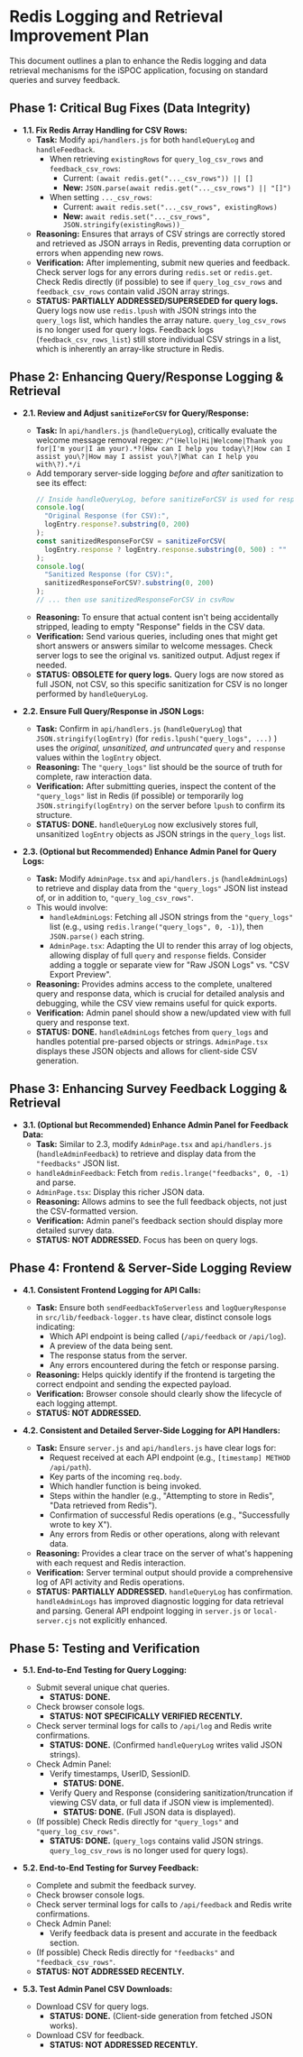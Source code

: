# Redis Logging and Retrieval Improvement Plan

This document outlines a plan to enhance the Redis logging and data retrieval mechanisms for the iSPOC application, focusing on standard queries and survey feedback.

## Phase 1: Critical Bug Fixes (Data Integrity)

- **1.1. Fix Redis Array Handling for CSV Rows:**
  - **Task:** Modify `api/handlers.js` for both `handleQueryLog` and `handleFeedback`.
    - When retrieving `existingRows` for `query_log_csv_rows` and `feedback_csv_rows`:
      - Current: `(await redis.get("..._csv_rows")) || []`
      - **New:** `JSON.parse(await redis.get("..._csv_rows") || "[]")`
    - When setting `..._csv_rows`:
      - Current: `await redis.set("..._csv_rows", existingRows)`
      - **New:** `await redis.set("..._csv_rows", JSON.stringify(existingRows))_`
  - **Reasoning:** Ensures that arrays of CSV strings are correctly stored and retrieved as JSON arrays in Redis, preventing data corruption or errors when appending new rows.
  - **Verification:** After implementing, submit new queries and feedback. Check server logs for any errors during `redis.set` or `redis.get`. Check Redis directly (if possible) to see if `query_log_csv_rows` and `feedback_csv_rows` contain valid JSON array strings.
  - **STATUS: PARTIALLY ADDRESSED/SUPERSEDED for query logs.** Query logs now use `redis.lpush` with JSON strings into the `query_logs` list, which handles the array nature. `query_log_csv_rows` is no longer used for query logs. Feedback logs (`feedback_csv_rows_list`) still store individual CSV strings in a list, which is inherently an array-like structure in Redis.

## Phase 2: Enhancing Query/Response Logging & Retrieval

- **2.1. Review and Adjust `sanitizeForCSV` for Query/Response:**

  - **Task:** In `api/handlers.js` (`handleQueryLog`), critically evaluate the welcome message removal regex:
    `/^(Hello|Hi|Welcome|Thank you for|I'm your|I am your).*?(How can I help you today\?|How can I assist you\?|How may I assist you\?|What can I help you with\?).*/i`
  - Add temporary server-side logging _before_ and _after_ sanitization to see its effect:
    ```javascript
    // Inside handleQueryLog, before sanitizeForCSV is used for response
    console.log(
      "Original Response (for CSV):",
      logEntry.response?.substring(0, 200)
    );
    const sanitizedResponseForCSV = sanitizeForCSV(
      logEntry.response ? logEntry.response.substring(0, 500) : ""
    );
    console.log(
      "Sanitized Response (for CSV):",
      sanitizedResponseForCSV?.substring(0, 200)
    );
    // ... then use sanitizedResponseForCSV in csvRow
    ```
  - **Reasoning:** To ensure that actual content isn't being accidentally stripped, leading to empty "Response" fields in the CSV data.
  - **Verification:** Send various queries, including ones that might get short answers or answers similar to welcome messages. Check server logs to see the original vs. sanitized output. Adjust regex if needed.
  - **STATUS: OBSOLETE for query logs.** Query logs are now stored as full JSON, not CSV, so this specific sanitization for CSV is no longer performed by `handleQueryLog`.

- **2.2. Ensure Full Query/Response in JSON Logs:**

  - **Task:** Confirm in `api/handlers.js` (`handleQueryLog`) that `JSON.stringify(logEntry)` (for `redis.lpush("query_logs", ...)` ) uses the _original, unsanitized, and untruncated_ `query` and `response` values within the `logEntry` object.
  - **Reasoning:** The `"query_logs"` list should be the source of truth for complete, raw interaction data.
  - **Verification:** After submitting queries, inspect the content of the `"query_logs"` list in Redis (if possible) or temporarily log `JSON.stringify(logEntry)` on the server before `lpush` to confirm its structure.
  - **STATUS: DONE.** `handleQueryLog` now exclusively stores full, unsanitized `logEntry` objects as JSON strings in the `query_logs` list.

- **2.3. (Optional but Recommended) Enhance Admin Panel for Query Logs:**
  - **Task:** Modify `AdminPage.tsx` and `api/handlers.js` (`handleAdminLogs`) to retrieve and display data from the `"query_logs"` JSON list instead of, or in addition to, `"query_log_csv_rows"`.
  - This would involve:
    - `handleAdminLogs`: Fetching all JSON strings from the `"query_logs"` list (e.g., using `redis.lrange("query_logs", 0, -1)`), then `JSON.parse()` each string.
    - `AdminPage.tsx`: Adapting the UI to render this array of log objects, allowing display of full `query` and `response` fields. Consider adding a toggle or separate view for "Raw JSON Logs" vs. "CSV Export Preview".
  - **Reasoning:** Provides admins access to the complete, unaltered query and response data, which is crucial for detailed analysis and debugging, while the CSV view remains useful for quick exports.
  - **Verification:** Admin panel should show a new/updated view with full query and response text.
  - **STATUS: DONE.** `handleAdminLogs` fetches from `query_logs` and handles potential pre-parsed objects or strings. `AdminPage.tsx` displays these JSON objects and allows for client-side CSV generation.

## Phase 3: Enhancing Survey Feedback Logging & Retrieval

- **3.1. (Optional but Recommended) Enhance Admin Panel for Feedback Data:**
  - **Task:** Similar to 2.3, modify `AdminPage.tsx` and `api/handlers.js` (`handleAdminFeedback`) to retrieve and display data from the `"feedbacks"` JSON list.
  - `handleAdminFeedback`: Fetch from `redis.lrange("feedbacks", 0, -1)` and parse.
  - `AdminPage.tsx`: Display this richer JSON data.
  - **Reasoning:** Allows admins to see the full feedback objects, not just the CSV-formatted version.
  - **Verification:** Admin panel's feedback section should display more detailed survey data.
  - **STATUS: NOT ADDRESSED.** Focus has been on query logs.

## Phase 4: Frontend & Server-Side Logging Review

- **4.1. Consistent Frontend Logging for API Calls:**

  - **Task:** Ensure both `sendFeedbackToServerless` and `logQueryResponse` in `src/lib/feedback-logger.ts` have clear, distinct console logs indicating:
    - Which API endpoint is being called (`/api/feedback` or `/api/log`).
    - A preview of the data being sent.
    - The response status from the server.
    - Any errors encountered during the fetch or response parsing.
  - **Reasoning:** Helps quickly identify if the frontend is targeting the correct endpoint and sending the expected payload.
  - **Verification:** Browser console should clearly show the lifecycle of each logging attempt.
  - **STATUS: NOT ADDRESSED.**

- **4.2. Consistent and Detailed Server-Side Logging for API Handlers:**
  - **Task:** Ensure `server.js` and `api/handlers.js` have clear logs for:
    - Request received at each API endpoint (e.g., `[timestamp] METHOD /api/path`).
    - Key parts of the incoming `req.body`.
    - Which handler function is being invoked.
    - Steps within the handler (e.g., "Attempting to store in Redis", "Data retrieved from Redis").
    - Confirmation of successful Redis operations (e.g., "Successfully wrote to key X").
    - Any errors from Redis or other operations, along with relevant data.
  - **Reasoning:** Provides a clear trace on the server of what's happening with each request and Redis interaction.
  - **Verification:** Server terminal output should provide a comprehensive log of API activity and Redis operations.
  - **STATUS: PARTIALLY ADDRESSED.** `handleQueryLog` has confirmation. `handleAdminLogs` has improved diagnostic logging for data retrieval and parsing. General API endpoint logging in `server.js` or `local-server.cjs` not explicitly enhanced.

## Phase 5: Testing and Verification

- **5.1. End-to-End Testing for Query Logging:**

  - Submit several unique chat queries.
    - **STATUS: DONE.**
  - Check browser console logs.
    - **STATUS: NOT SPECIFICALLY VERIFIED RECENTLY.**
  - Check server terminal logs for calls to `/api/log` and Redis write confirmations.
    - **STATUS: DONE.** (Confirmed `handleQueryLog` writes valid JSON strings).
  - Check Admin Panel:
    - Verify timestamps, UserID, SessionID.
      - **STATUS: DONE.**
    - Verify Query and Response (considering sanitization/truncation if viewing CSV data, or full data if JSON view is implemented).
      - **STATUS: DONE.** (Full JSON data is displayed).
  - (If possible) Check Redis directly for `"query_logs"` and `"query_log_csv_rows"`.
    - **STATUS: DONE.** (`query_logs` contains valid JSON strings. `query_log_csv_rows` is no longer used for query logs).

- **5.2. End-to-End Testing for Survey Feedback:**

  - Complete and submit the feedback survey.
  - Check browser console logs.
  - Check server terminal logs for calls to `/api/feedback` and Redis write confirmations.
  - Check Admin Panel:
    - Verify feedback data is present and accurate in the feedback section.
  - (If possible) Check Redis directly for `"feedbacks"` and `"feedback_csv_rows"`.
  - **STATUS: NOT ADDRESSED RECENTLY.**

- **5.3. Test Admin Panel CSV Downloads:**
  - Download CSV for query logs.
    - **STATUS: DONE.** (Client-side generation from fetched JSON works).
  - Download CSV for feedback.
    - **STATUS: NOT ADDRESSED RECENTLY.**
